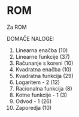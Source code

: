 # ROM
Za ROM

DOMAČE NALOGE:

1. Linearna enačba (10)
2. Linearne funkcije (37)
3. Računanje s koreni (10)
4. Kvadratna enačba (10)
5. Kvadratna funkcija (29)
6. Logaritem - 2 (12)
7. Racionalna funkcija (8)
8. Kotne funkcije - 1 (3)
9. Odvod - 1 (26)
10. Zaporedja (10)
